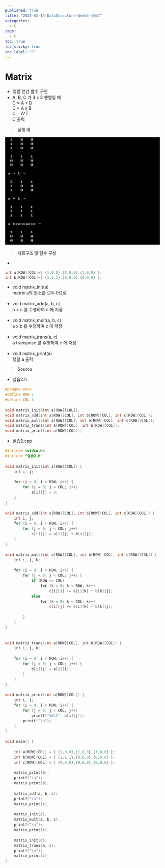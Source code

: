 ```yaml
---
published: true
title: "2022-03-13-DataStructure-Week3-실습2"
categories:
  - C
tags:
  - C
toc: true
toc_sticky: true
toc_label: "C"
---
```


# Matrix

- 행렬 연산 함수 구현
- A, B, C 가 3 x 3 행렬일 때  
  C = A + B  
  C = A x B  
  C = A^T  
  C 출력

> **실행 예**

![image](https://github.com/222SeungHyun/222SeungHyun.github.io/blob/master/_images/%EC%9E%90%EB%A3%8C%EA%B5%AC%EC%A1%B0%EC%99%80%EC%8B%A4%EC%8A%B5-3%EC%9E%A5-%EC%8B%A4%EC%8A%B52-1.png?raw=true)

> **자료구조 및 함수 구성**

-

```C++
int a[ROW][COL]={ {1,0,0},{1,0,0},{1,0,0} };
int b[ROW][COL]={ {1,1,1},{0,0,0},{0,0,0} };
```

- void matrix_init(a)  
  matrix a의 원소를 모두 0으로  
  <br>
- void matrix_add(a, b, c)  
  a + c 를 수행하여 c 에 저장  
  <br>
- void matrix_mult(a, b, c)  
  a x b 를 수행하여 c 에 저장  
  <br>
- void matrix_trans(a, c)  
  a transpose 를 수행하여 c 에 저장  
  <br>
- void matrix_print(a)  
  행렬 a 출력

> **Source**

- 실습2.h

```C++
#pragma once
#define ROW 3
#define COL 3

void matrix_init(int a[ROW][COL]);
void matrix_add(int a[ROW][COL], int b[ROW][COL], int c[ROW][COL]);
void matrix_mult(int a[ROW][COL], int b[ROW][COL], int c[ROW][COL]);
void matrix_trans(int a[ROW][COL], int b[ROW][COL]);
void matrix_print(int a[ROW][COL]);
```

- 실습2.cpp

```C++
#include <stdio.h>
#include "실습2.h"

void matrix_init(int a[ROW][COL]) {
	int i, j;

	for (i = 0; i < ROW; i++) {
		for (j = 0; j < COL; j++)
			a[i][j] = 0;
	}
}

void matrix_add(int a[ROW][COL], int b[ROW][COL], int c[ROW][COL]) {
	int i, j;
	for (i = 0; i < ROW; i++) {
		for (j = 0; j < COL; j++)
			c[i][j] = a[i][j] + b[i][j];
	}
}

void matrix_mult(int a[ROW][COL], int b[ROW][COL], int c[ROW][COL]) {
	int i, j, k;

	for (i = 0; i < ROW; i++) {
		for (j = 0; j < COL; j++) {
			if (ROW >= COL)
				for (k = 0; k < ROW; k++)
					c[i][j] += a[i][k] * b[k][j];
			else
				for (k = 0; k < COL; k++)
					c[i][j] += a[i][k] * b[k][j];

		}
	}
}


void matrix_trans(int a[ROW][COL], int b[ROW][COL]) {
	int i, j, k;

	for (i = 0; i < ROW; i++) {
		for (j = 0; j < COL; j++) {
			b[i][j] = a[j][i];
		}
	}
}

void matrix_print(int a[ROW][COL]) {
	int i, j;
	for (i = 0; i < ROW; i++) {
		for (j = 0; j < COL; j++)
			printf("%d\t", a[i][j]);
		printf("\n");
	}
}

void main() {

	int a[ROW][COL] = { {1,0,0},{1,0,0},{1,0,0} };
	int b[ROW][COL] = { {1,1,1},{0,0,0},{0,0,0} };
	int c[ROW][COL] = { {0,0,0},{0,0,0},{0,0,0} };

	matrix_print(a);
	printf("\n");
	matrix_print(b);

	matrix_add(a, b, c);
	printf("\n");
	matrix_print(c);

	matrix_init(c);
	matrix_mult(a, b, c);
	printf("\n");
	matrix_print(c);

	matrix_init(c);
	matrix_trans(a, c);
	printf("\n");
	matrix_print(c);
}
```
